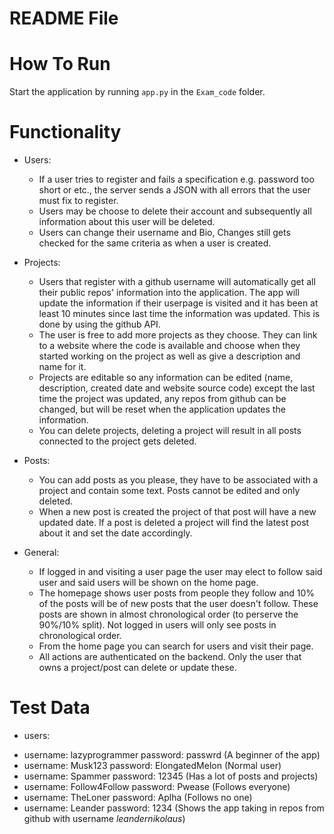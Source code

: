 # README File

# How To Run
Start the application by running `app.py` in the `Exam_code` folder.

# Functionality

- Users:
  * If a user tries to register and fails a specification e.g. password too short or etc., the server sends a JSON with all errors that the user must fix to register.
  * Users may be choose to delete their account and subsequently all information about this user will be deleted.
  * Users can change their username and Bio, Changes still gets checked for the same criteria as when a user is created.

- Projects:
  * Users that register with a github username will automatically get all their public repos' information into the application. The app will update the information if their userpage is visited and it has been at least 10 minutes since last time the information was updated. This is done by using the github API.
  * The user is free to add more projects as they choose. They can link to a website where the code is available and choose when they started working on the project as well as give a description and name for it.
  * Projects are editable so any information can be edited (name, description, created date and website source code) except the last time the project was updated, any repos from github can be changed, but will be reset when the application updates the information.
  * You can delete projects, deleting a project will result in all posts connected to the project gets deleted.

- Posts:
  * You can add posts as you please, they have to be associated with a project and contain some text. Posts cannot be edited and only deleted.
  * When a new post is created the project of that post will have a new updated date. If a post is deleted a project will find the latest post about it and set the date accordingly.

- General:
  * If logged in and visiting a user page the user may elect to follow said user and said users will be shown on the home page.
  * The homepage shows user posts from people they follow and 10% of the posts will be of new posts that the user doesn't follow. These posts are shown in almost chronological order (to perserve the 90%/10% split). Not logged in users will only see posts in chronological order.
  * From the home page you can search for users and visit their page.
  * All actions are authenticated on the backend. Only the user that owns a project/post can delete or update these.


# Test Data
- users:
 * username: lazyprogrammer password: passwrd                   (A beginner of the app)
 * username: Musk123 password: ElongatedMelon                   (Normal user)
 * username: Spammer password: 12345                            (Has a lot of posts and projects)
 * username: Follow4Follow password: Pwease                     (Follows everyone)
 * username: TheLoner password: Aplha                           (Follows no one)
 * username: Leander password: 1234                             (Shows the app taking in repos from github with username *leandernikolaus*)
